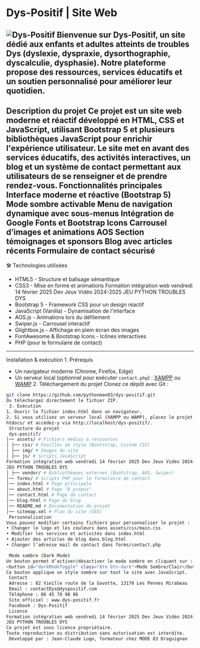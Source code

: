 # Dys-Positif | Site Web
![Dys-Positif](assets/img/logo-large.png)
Bienvenue sur Dys-Positif, un site dédié aux enfants et adultes atteints de troubles Dys
(dyslexie, dyspraxie, dysorthographie, dyscalculie, dysphasie).
Notre plateforme propose des ressources, services éducatifs et un soutien personnalisé pour
améliorer leur quotidien.
---
 Description du projet
Ce projet est un site web moderne et réactif développé en HTML, CSS et JavaScript, utilisant
Bootstrap 5 et plusieurs bibliothèques JavaScript pour enrichir l'expérience utilisateur.
Le site met en avant des services éducatifs, des activités interactives, un blog et un système de
contact permettant aux utilisateurs de se renseigner et de prendre rendez-vous.
 Fonctionnalités principales
 Interface moderne et réactive (Bootstrap 5)
 Mode sombre activable
 Menu de navigation dynamique avec sous-menus
 Intégration de Google Fonts et Bootstrap Icons
 Carrousel d’images et animations AOS
 Section témoignages et sponsors
 Blog avec articles récents
 Formulaire de contact sécurisé
---
🛠 Technologies utilisées
- HTML5 - Structure et balisage sémantique
- CSS3 - Mise en forme et animations
Formation intégration web vendredi 14 février 2025 Dev Jeux Vidéo 2024-2025
JEU PYTHON TROUBLES DYS
- Bootstrap 5 - Framework CSS pour un design réactif
- JavaScript (Vanilla) - Dynamisation de l'interface
- AOS.js - Animations lors du défilement
- Swiper.js - Carrousel interactif
- Glightbox.js - Affichage en plein écran des images
- FontAwesome & Bootstrap Icons - Icônes interactives
- PHP (pour le formulaire de contact)
---
 Installation & exécution
 1️. Prérequis
- Un navigateur moderne (Chrome, Firefox, Edge)
- Un serveur local (optionnel pour exécuter `contact.php`) :
[XAMPP](https://www.apachefriends.org/fr/index.html)
ou [WAMP](https://www.wampserver.com/)
 2️. Téléchargement du projet
Clonez ce dépôt avec Git :
```bash
git clone https://github.com/pythonman83/dys-positif.git
Ou téléchargez directement le fichier ZIP.
 3️. Exécution
1. Ouvrir le fichier index.html dans un navigateur.
2. Si vous utilisez un serveur local (XAMPP ou WAMP), placez le projet dans le dossier
htdocs/ et accédez-y via http://localhost/dys-positif/.
 Structure du projet
 dys-positif/
│── assets/ # Fichiers médias & ressources
│ ├── css/ # Feuilles de style (Bootstrap, Custom CSS)
│ ├── img/ # Images du site
│ ├── js/ # Scripts JavaScript
Formation intégration web vendredi 14 février 2025 Dev Jeux Vidéo 2024-2025
JEU PYTHON TROUBLES DYS
│ ├── vendor/ # Bibliothèques externes (Bootstrap, AOS, Swiper)
│── forms/ # Scripts PHP pour le formulaire de contact
│── index.html # Page principale
│── about.html # Page "À propos"
│── contact.html # Page de contact
│── blog.html # Page du blog
│── README.md # Documentation du projet
│── sitemap.xml # Plan du site (SEO)
 Personnalisation
Vous pouvez modifier certains fichiers pour personnaliser le projet :
• Changer le logo et les couleurs dans assets/css/main.css
• Modifier les services et activités dans index.html
• Ajouter des articles de blog dans blog.html
• Changer l’adresse mail de contact dans forms/contact.php

 Mode sombre (Dark Mode)
Un bouton permet d’activer/désactiver le mode sombre en cliquant sur :
<button id="darkModeToggle" class="btn btn-dark">Mode Sombre/Clair</button>
Ce bouton applique un style sombre sur tout le site avec JavaScript.
 Contact
 Adresse : 82 Vieille route de la Gavotte, 13170 Les Pennes Mirabeau
 Email : contactDys@dyspositif.com
 Téléphone : 06 45 78 98 86
 Site officiel : www.dys-positif.fr
 Facebook : Dys-Positif
 Licence
Formation intégration web vendredi 14 février 2025 Dev Jeux Vidéo 2024-2025
JEU PYTHON TROUBLES DYS
Ce projet est sous licence propriétaire.
Toute reproduction ou distribution sans autorisation est interdite.
 Développé par : Jean-Claude Lugo, formateur chez MODE 83 Draguignan
